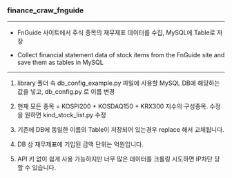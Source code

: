 
### finance_craw_fnguide

-----

* FnGuide 사이트에서 주식 종목의 재무제표 데이터를 수집, MySQL에 Table로 저장
- Collect financial statement data of stock items from the FnGuide site and save them as tables in MySQL

-----

1. library 폴더 속 db_config_example.py 파일에 사용할 MySQL DB에 해당하는 값을 넣고, db_config.py 로 이름 변경

2. 현재 모든 종목 = KOSPI200 + KOSDAQ150 + KRX300 지수의 구성종목. 수정을 원하면 kind_stock_list.py 수정

3. 기존에 DB에 동일한 이름의 Table이 저장되어 있는경우 replace 해서 교체됩니다.

4. DB 상 재무제표에 기입된 금액 단위는 억원입니다.

5. API 키 없이 쉽게 사용 가능하지만 너무 많은 데이터를 크롤링 시도하면 IP차단 당할 수 있습니다.
